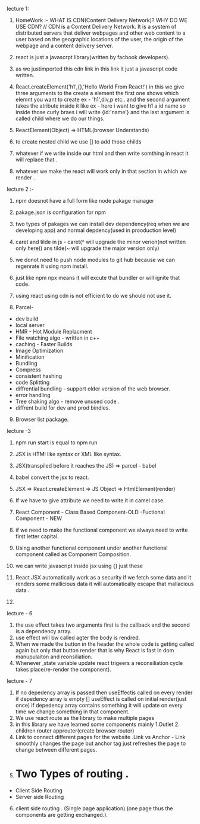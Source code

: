 <!-- Notes  -->
lecture 1:
1. HomeWork :- WHAT IS CDN(Content Delivery Network)? WHY DO WE USE CDN?
    // CDN is a Content Delivery Network. It is a system of distributed servers that deliver webpages and other web content to a user based on the geographic locations of the user, the origin of the webpage and a content delivery server. 

2. react is just  a javascrpt library(written by facbook developers).

3. as we justimported this cdn link in this link it just a javascript code written.

4. React.createElement('h1',{},'Hello World From React!') in this we give three arguments to the create a element the first one shows which elemnt you want to create ex - 'h1',div,p etc..  and the second argument takes the atribute inside it like ex - here i want to give h1  a id name so inside those curly braes i will write {id:'name'} and the last argument is called child where we do our things.

5. ReactElement(Object) => HTML(browser Understands)

6. to create nested child we use [] to add those childs

7. whatever if we write inside our html and then write somthing in react it will replace that .

8. whatever we make the react will work only in that section in which we render .

lecture 2 :-
 1. npm doesnot have a full form like node pakage manager

2. pakage.json is configuration for npm

3. two types of pakages we can install dev dependency(req when we are developing app) and normal depdency(used in prooduction level)

4. caret and tilde in js - caret(^ will upgrade the minor verion(not written only here)) ans tilde(~ will upgrade the major version only)

5. we donot need to push node modules to git hub because we can regenrate it using npm install.

6. just like npm npx means it will excute that bundler or will ignite that code.

7. using react using cdn is not efficient to do we should not use it.

8. Parcel-
- dev build 
- local server
- HMR - Hot Module Replacment
- File watching algo - written in c++
- caching - Faster Builds
- Image Optimization
- Minification
- Bundling
- Compress
- consistent hashing 
- code Splitting 
- diffrential bundling  - support older version of the web browser.
- error handling
- Tree shaking algo - remove unused code .
- diffrent build for dev and prod bindles.

9. Browser list package.

lecture -3
1. npm run start is equal to npm run 
2. JSX is HTMl like syntax or XML like syntax.
3. JSX(transpiled before it reaches the JS) => parcel - babel
4. babel convert the jsx to react.
5. JSX => React.createElement => JS Object => HtmlElement(render)
6. If we have to give attribute we need to write it in camel case.
8. React Component - Class Based Component-OLD
                    -Fuctional Component - NEW

9. if we need to make the functional component we always need to write first letter capital.
10. Using another functional component under another functional component called as Component Composition.
11. we can write javascript inside jsx using {} just these
12. React JSX automatically work as a security if we fetch some data and it renders some mallicious data it will automatically escape that mallacious data .
13. 

lecture - 6

1. the use effect takes two arguments first is the callback and  the second is a dependency array.
2. use effect will bw called agter the body is rendred.
3. When we made the button in the header the whole code is getting called again but only that button render that is why React is  fast in dom manupulaiton and reonsiliation.
4. Whenever ,state variable update react trigeers a reconsiliation cycle takes place(re-render the component).
  
lecture - 7
1. If no depedency array is passed then useEffectis called on every render if depedency array is empty [] useEffect is called on initial render(just once)
if depedency array contains something it will update on every time we change something in that component.
2. We use react route as the library to make multiple pages 
3. in this library we have learned some components mainly 1.Outlet 2. children router approuter(create browser router)
4. Link to connect different pages for the website .Link vs Anchor  - Link smoothly changes the page but anchor tag just refreshes the page to change between different pages.
5. # Two Types of routing .
- Client Side Routing
- Server side Routing
6. client side routing . (Single page application).(one page thus the components are getting exchanged.).
